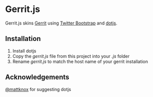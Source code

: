# Gerrit.js

Gerrit.js skins [Gerrit](http://code.google.com/p/gerrit/) using [Twitter Bootstrap](http://twitter.github.com/bootstrap) and [dotjs](http://defunkt.io/dotjs/).

## Installation

1. Install dotjs
1. Copy the _gerrit.js_ file from this project into your _.js_ folder
1. Rename _gerrit.js_ to match the host name of your gerrit installation

## Acknowledgements

[@mattknox](https://twitter.com/#!/mattknox) for suggesting dotjs